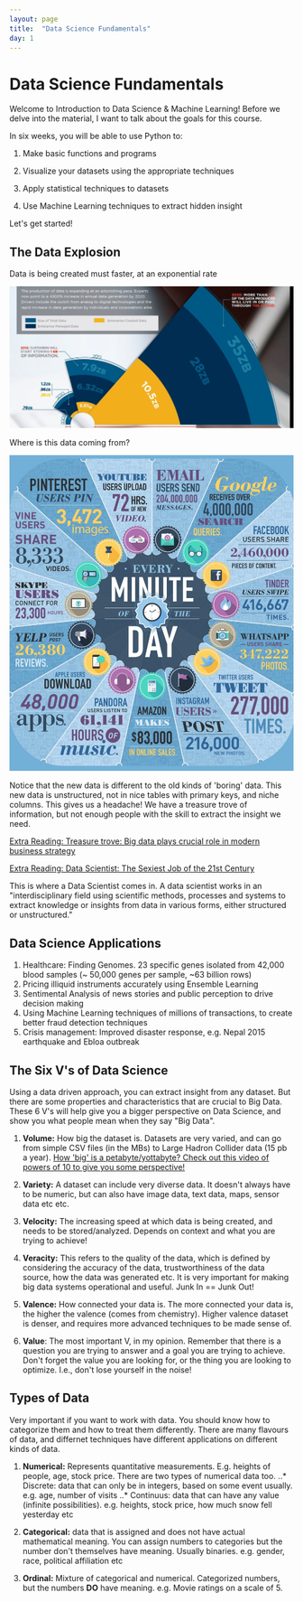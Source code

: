 ```yaml
---
layout: page
title:  "Data Science Fundamentals"
day: 1
---
```


# Data Science Fundamentals

Welcome to Introduction to Data Science & Machine Learning! Before we delve into the material, I want to talk about the goals for this course.

In six weeks, you will be able to use Python to:

1. Make basic functions and programs

2. Visualize your datasets using the appropriate techniques

3. Apply statistical techniques to datasets

4. Use Machine Learning techniques to extract hidden insight

Let's get started!

## The Data Explosion

Data is being created must faster, at an exponential rate

![Data Explosion](img/dataexplosion.jpg)


Where is this data coming from?

![Sources of Data](img/datasources.jpg)


Notice that the new data is different to the old kinds of 'boring' data. This new data is unstructured, not in nice tables with primary keys, and niche columns. This gives us a headache! We have a treasure trove of information, but not enough people with the skill to extract the insight we need.


[Extra Reading: Treasure trove: Big data plays crucial role in modern business strategy](http://www.scmp.com/native/tech/topics/tech-trends/article/2071109/treasure-trove-big-data-plays-crucial-role-modern)

[Extra Reading: Data Scientist: The Sexiest Job of the 21st Century](https://hbr.org/2012/10/data-scientist-the-sexiest-job-of-the-21st-century)


This is where a Data Scientist comes in. A data scientist works in an "interdisciplinary field using scientific methods, processes and systems to extract knowledge or insights from data in various forms, either structured or unstructured."

## Data Science Applications

1. Healthcare: Finding Genomes. 23 specific genes isolated from 42,000 blood samples (~ 50,000 genes per sample, ~63 billion rows)
2. Pricing illiquid instruments accurately using Ensemble Learning
3. Sentimental Analysis of news stories and public perception to drive decision making
4. Using Machine Learning techniques of millions of transactions, to create better fraud detection techniques
5. Crisis management: Improved disaster response, e.g. Nepal 2015 earthquake and Ebloa outbreak



## The Six V's of Data Science

Using a data driven approach, you can extract insight from any dataset. But there are some properties and characteristics that are crucial to Big Data. These 6 V's will help give you a bigger perspective on Data Science, and show you what people mean when they say "Big Data".

1. **Volume:** How big the dataset is. Datasets are very varied, and can go from simple CSV files (in the MBs) to Large Hadron Collider data (15 pb a year). [How 'big' is a petabyte/yottabyte? Check out this video of powers of 10 to give you some perspective!](https://www.youtube.com/watch?v=0fKBhvDjuy0)

2. **Variety:** A dataset can include very diverse data. It doesn't always have to be numeric, but can also have image data, text data, maps, sensor data etc etc.

3. **Velocity:** The increasing speed at which data is being created, and needs to be stored/analyzed. Depends on context and what you are trying to achieve!

4. **Veracity:** This refers to the quality of the data, which is defined by considering the accuracy of the data, trustworthiness of the data source, how the data was generated etc. It is very important for making big data systems operational and useful. Junk In == Junk Out!

5. **Valence:** How connected your data is. The more connected your data is, the higher the valence (comes from chemistry). Higher valence dataset is denser, and requires more advanced techniques to be made sense of.

6. **Value**: The most important V, in my opinion. Remember that there is a question you are trying to answer and a goal you are trying to achieve. Don't forget the value you are looking for, or the thing you are looking to optimize. I.e., don't lose yourself in the noise!


## Types of Data

Very important if you want to work with data. You should know how to categorize them and how to treat them differently. There are many flavours of data, and differnet techniques have different applications on different kinds of data.

1. **Numerical:** Represents quantitative measurements. E.g. heights of people, age, stock price. There are two types of numerical data too.
..* Discrete: data that can only be in integers, based on some event usually. e.g. age, number of visits
..* Continuus: data that can have any value (infinite possibilities). e.g. heights, stock price, how much snow fell yesterday etc

2. **Categorical:** data that is assigned and does not have actual mathematical meaning. You can assign numbers to categories but the number don't themselves have meaning. Usually binaries. e.g. gender, race, political affiliation etc

3. **Ordinal:** Mixture of categorical and numerical. Categorized numbers, but the numbers **DO** have meaning. e.g. Movie ratings on a scale of 5.
